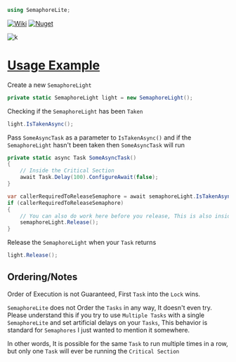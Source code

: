 ```cs
using SemaphoreLite;
```
[![Wiki](https://user-images.githubusercontent.com/54571583/173321360-737e4e55-0e46-40aa-ac4e-0ac01875ce96.png)](https://github.com/HypsyNZ/SemaphoreLite.NET/wiki) [![Nuget](https://img.shields.io/nuget/v/SemaphoreLite.NET)](https://www.nuget.org/packages/SemaphoreLite.NET/)

![k](https://user-images.githubusercontent.com/54571583/174004545-eb25d721-760f-4cdf-9920-df44035737d0.png)

# [Usage Example](https://github.com/HypsyNZ/SemaphoreLite/blob/main/Example/Example/Program.cs)

Create a new `SemaphoreLight`

```cs
private static SemaphoreLight light = new SemaphoreLight();
```

Checking if the `SemaphoreLight` has been `Taken`
```cs
light.IsTakenAsync();
```

Pass `SomeAsyncTask` as a parameter to `IsTakenAsync()` and if the `SemaphoreLight` hasn't been taken then `SomeAsyncTask` will run
```cs
private static async Task SomeAsyncTask()
{
    // Inside the Critical Section
    await Task.Delay(100).ConfigureAwait(false);
}

var callerRequiredToReleaseSemaphore = await semaphoreLight.IsTakenAsync(SomeAsyncTask, false).ConfigureAwait(false);
if (callerRequiredToReleaseSemaphore)
{
    // You can also do work here before you release, This is also inside the Critical Section
    semaphoreLight.Release();
}
```

Release the `SemaphoreLight` when your `Task` returns
```cs
light.Release();
```

## Ordering/Notes

Order of Execution is not Guaranteed, First `Task` into the `Lock` wins.

`SemaphoreLite` does not Order the `Tasks` in any way, It doesn't even try. Please understand this if you try to use `Multiple Tasks` with a single `SemaphoreLite` and set artificial delays on your `Tasks`, This behavior is standard for `Semaphores` I just wanted to mention it somewhere.

In other words, It is possible for the same `Task` to run multiple times in a row, but only one `Task` will ever be running the `Critical Section`